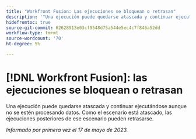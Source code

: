 ```yaml
---
title: "Workfront Fusion: Las ejecuciones se bloquean o retrasan"
description: '"Una ejecución puede quedarse atascada y continuar ejecutándose aunque no se estén procesando datos. Como el escenario está atascado, las ejecuciones posteriores de ese escenario pueden retrasarse".'
hidefromtoc: true
source-git-commit: 62628913e03cf9548d75a544e5ec4c7f846a52dd
workflow-type: tm+mt
source-wordcount: '70'
ht-degree: 5%

---
```



# [!DNL Workfront Fusion]: las ejecuciones se bloquean o retrasan

Una ejecución puede quedarse atascada y continuar ejecutándose aunque no se estén procesando datos. Como el escenario está atascado, las ejecuciones posteriores de ese escenario pueden retrasarse.

_Informado por primera vez el 17 de mayo de 2023._

